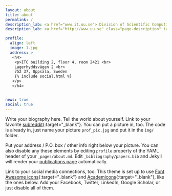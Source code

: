 ```yaml
---
layout: about
title: about
permalink: /
description_lab: <a href="www.it.uu.se"> Division of Scientific Computing, Department of Information Technology </a>
description_lab: <a href="http://www.uu.se" class="page-description" target="_blank">Uppsala University</a>	

profile:
  align: left
  image: 1.jpg
  address: >
   <h4>
    <p>ITC building 2, floor 4, room 2421 <br>
    Lagerhyddsvägen 2 <br>
    752 37, Uppsala, Sweden
    {% include social.html %}
   </p>
   </h4>


news: true
social: true
---
```


Write your biography here. Tell the world about yourself. Link to your favorite [subreddit](http://reddit.com){:target="\_blank"}. You can put a picture in, too. The code is already in, just name your picture `prof_pic.jpg` and put it in the `img/` folder.

Put your address / P.O. box / other info right below your picture. You can also disable any these elements by editing `profile` property of the YAML header of your `_pages/about.md`. Edit `_bibliography/papers.bib` and Jekyll will render your [publications page](/al-folio/publications/) automatically.

Link to your social media connections, too. This theme is set up to use [Font Awesome icons](http://fortawesome.github.io/Font-Awesome/){:target="\_blank"} and [Academicons](https://jpswalsh.github.io/academicons/){:target="\_blank"}, like the ones below. Add your Facebook, Twitter, LinkedIn, Google Scholar, or just disable all of them.
